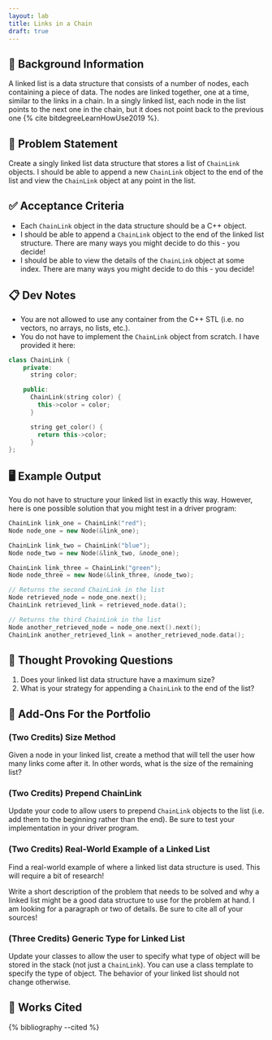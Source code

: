 ```yaml
---
layout: lab
title: Links in a Chain
draft: true
---
```


## 🔖 Background Information

A linked list is a data structure that consists of a number of nodes, each containing a piece of data. The nodes are linked together, one at a time, similar to the links in a chain. In a singly linked list, each node in the list points to the next one in the chain, but it does not point back to the previous one {% cite bitdegreeLearnHowUse2019 %}.

## 🎯 Problem Statement

Create a singly linked list data structure that stores a list of `ChainLink` objects. I should be able to append a new `ChainLink` object to the end of the list and view the `ChainLink` object at any point in the list.

## ✅ Acceptance Criteria

* Each `ChainLink` object in the data structure should be a C++ object.
* I should be able to append a `ChainLink` object to the end of the linked list structure. There are many ways you might decide to do this - you decide!
* I should be able to view the details of the `ChainLink` object at some index. There are many ways you might decide to do this - you decide!

## 📋 Dev Notes

* You are not allowed to use any container from the C++ STL (i.e. no vectors, no arrays, no lists, etc.).
* You do not have to implement the `ChainLink` object from scratch. I have provided it here:

```cpp
class ChainLink {
    private:
      string color;

    public:
      ChainLink(string color) {
        this->color = color;
      }

      string get_color() {
        return this->color;
      }
};
```

## 🖥️ Example Output

You do not have to structure your linked list in exactly this way. However, here is one possible solution that you might test in a driver program:

```cpp
ChainLink link_one = ChainLink("red");
Node node_one = new Node(&link_one);

ChainLink link_two = ChainLink("blue");
Node node_two = new Node(&link_two, &node_one);

ChainLink link_three = ChainLink("green");
Node node_three = new Node(&link_three, &node_two);

// Returns the second ChainLink in the list
Node retrieved_node = node_one.next();
ChainLink retrieved_link = retrieved_node.data();

// Returns the third ChainLink in the list
Node another_retrieved_node = node_one.next().next();
ChainLink another_retrieved_link = another_retrieved_node.data();
```

## 📝 Thought Provoking Questions

1. Does your linked list data structure have a maximum size?
2. What is your strategy for appending a `ChainLink` to the end of the list?

## 💼 Add-Ons For the Portfolio

### (Two Credits) Size Method

Given a node in your linked list, create a method that will tell the user how many links come after it. In other words, what is the size of the remaining list?

### (Two Credits) Prepend ChainLink

Update your code to allow users to prepend `ChainLink` objects to the list (i.e. add them to the beginning rather than the end). Be sure to test your implementation in your driver program.

### (Two Credits) Real-World Example of a Linked List

Find a real-world example of where a linked list data structure is used. This will require a bit of research!

Write a short description of the problem that needs to be solved and why a linked list might be a good data structure to use for the problem at hand. I am looking for a paragraph or two of details. Be sure to cite all of your sources!

### (Three Credits) Generic Type for Linked List

Update your classes to allow the user to specify what type of object will be stored in the stack (not just a `ChainLink`). You can use a class template to specify the type of object. The behavior of your linked list should not change otherwise.

## 📘 Works Cited

{% bibliography --cited %}
